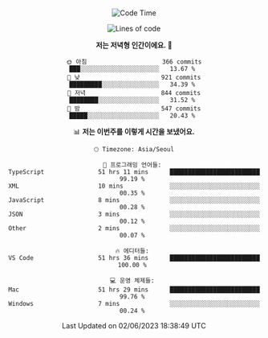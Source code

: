 <div align="center">

<br />

 <!--START_SECTION:waka-->
![Code Time](http://img.shields.io/badge/Code%20Time-712%20hrs%2034%20mins-blue)

![Lines of code](https://img.shields.io/badge/%EC%A0%80%EB%8A%94%20%EC%97%AC%ED%83%9C%EA%B9%8C%EC%A7%80%20-2.9%20million%20%EC%A4%84%EC%9D%98%20%EC%BD%94%EB%93%9C%EB%A5%BC%20%EC%9E%91%EC%84%B1%ED%96%88%EC%96%B4%EC%9A%94.-blue)

**저는 저녁형 인간이에요. 🦉** 

```text
🌞 아침                     366 commits         ███░░░░░░░░░░░░░░░░░░░░░░   13.67 % 
🌆 낮　                     921 commits         █████████░░░░░░░░░░░░░░░░   34.39 % 
🌃 저녁                     844 commits         ████████░░░░░░░░░░░░░░░░░   31.52 % 
🌙 밤　                     547 commits         █████░░░░░░░░░░░░░░░░░░░░   20.43 % 
```


📊 **저는 이번주를 이렇게 시간을 보냈어요.** 

```text
🕑︎ Timezone: Asia/Seoul

💬 프로그래밍 언어들: 
TypeScript               51 hrs 11 mins      █████████████████████████   99.19 % 
XML                      10 mins             ░░░░░░░░░░░░░░░░░░░░░░░░░   00.35 % 
JavaScript               8 mins              ░░░░░░░░░░░░░░░░░░░░░░░░░   00.28 % 
JSON                     3 mins              ░░░░░░░░░░░░░░░░░░░░░░░░░   00.12 % 
Other                    2 mins              ░░░░░░░░░░░░░░░░░░░░░░░░░   00.07 % 

🔥 에디터들: 
VS Code                  51 hrs 36 mins      █████████████████████████   100.00 % 

💻 운영 체제들: 
Mac                      51 hrs 29 mins      █████████████████████████   99.76 % 
Windows                  7 mins              ░░░░░░░░░░░░░░░░░░░░░░░░░   00.24 % 
```


 Last Updated on 02/06/2023 18:38:49 UTC
<!--END_SECTION:waka-->

</div>
